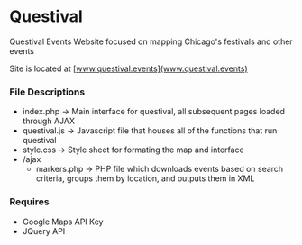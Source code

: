 # Questival
Questival Events Website focused on mapping Chicago's festivals and other events

Site is located at [www.questival.events](www.questival.events)

### File Descriptions
  * index.php -> Main interface for questival, all subsequent pages loaded through AJAX
  * questival.js -> Javascript file that houses all of the functions that run questival
  * style.css -> Style sheet for formating the map and interface
  * /ajax
    * markers.php -> PHP file which downloads events based on search criteria, groups them by location, and outputs them in XML   

### Requires
  * Google Maps API Key
  * JQuery API
